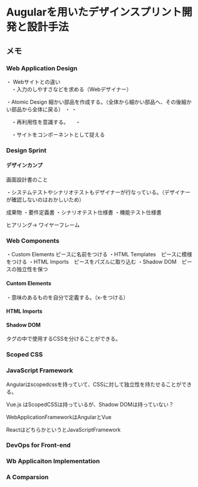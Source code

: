 # Augularを用いたデザインスプリント開発と設計手法

## メモ

### Web Application Design

・ Webサイトとの違い  
　・入力のしやすさなどを求める（Webデザイナー）


・Atomic Design
細かい部品を作成する。（全体から細かい部品へ、その後細かい部品から全体に戻る）
・
・

　・再利用性を意識する。
　・

　・サイトをコンポーネントとして捉える
　

### Design Sprint

#### デザインカンプ
画面設計書のこと


・システムテストやシナリオテストもデザイナーが行なっている。（デザイナーが確認しないのはおかしいため）

成果物
・要件定義書
・シナリオテスト仕様書
・機能テスト仕様書

ヒアリング-> ワイヤーフレーム

### Web Components
・Custom Elements ピースに名前をつける
・HTML Templates　ピースに模様をつける
・HTML Imports　ピースをパズルに取り込む
・Shadow DOM　ピースの独立性を保つ


#### Cuntom Elements
・意味のあるものを自分で定義する。（x-をつける）


#### HTML Imports


#### Shadow DOM
タグの中で使用するCSSを分けることができる。


### Scoped CSS


### JavaScript Framework
Angularはscopedcssを持っていて、CSSに対して独立性を持たせることができる。


Vue.js はScopedCSSは持っているが、Shadow DOMは持っていない？


WebApplicationFrameworkはAngularとVue


ReactはどちらかというとJavaScriptFramework


### DevOps for Front-end
















### Wb Applicaiton Implementation

### A Comparsion 